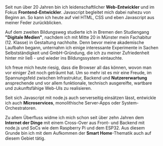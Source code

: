 Seit nun über 20 Jahren bin ich leidenschaftlicher **Web-Entwickler**
und im Fokus **Frontend-Entwickler**. Javascript begleitet mich dabei nahezu
von Beginn an. So kann ich heute auf viel HTML, CSS und eben Javascript aus meiner Feder zurückblicken. 

Auf dem zweiten Bildungsweg studierte ich in Bremen den Studiengang **"Digitale Medien"**, nachdem ich mit Mitte 20
in Münster mein Fachabitur (12. Klasse) in Gestaltung nachholte.
Denn bevor meine akademische Laufbahn begann, unternahm ich einige interessante Experimente in Sachen
Selbstständigkeit und GmbH-Gründung, die ich zu meiner Zufriedenheit hinter mir ließ - und wieder ins Bildungssystem eintauchte. 

Ich freue mich heute riesig, dass die Browser all das können, wovon man vor einiger Zeit noch geträumt hat.
Um so mehr ist es mir eine Freude, im Spannungsfeld zwischen Infrastruktur, Backend und **Nutzererwartung**
ansprechende und vor allem funktionale, technisch ausgereifte, wartbare und zukunftsfähige Web-UIs zu realisieren.

Seit sich Javascript mit node.js auch serverseitig einsätzen lässt, entwickle ich auch **Microservices**, 
monolithische Server-Apps oder System-Orchestratoren.

Zu allem Überfluss widme ich mich schon seit über zehn Jahren dem **Internet der Dinge** mit
einem Cross-Over aus Front- und Backend mit node.js und SoCs wie dem Raspberry Pi und dem ESP32.
Aus diesem Grunde bin ich mit dem Aufkommen der **Smart Home**-Thematik auch auf diesem
Gebiet tätig. 

